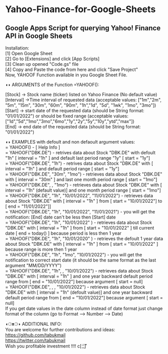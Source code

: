 # Yahoo-Finance-for-Google-Sheets
## Google Apps Script for querying Yahoo! Finance API in Google Sheets

Installation:  
[1] Open Google Sheet  
[2] Go to [Extensions] and click [App Scripts]  
[3] Clean up opened "Code.gs" file   
[4] Copy and Paste the code from here and click "Save Project"  
Now, YAHOOF Function available in you Google Sheet File.  

  

◖◗ ARGUMENTS of the Function =YAHOOF():  
  
[Stock] -> Stock name (ticker) listed on Yahoo Finance (No default value) 	
[Interval] ->Time interval of requested data (acceptable values: ["1m","2m", "5m", "15m", "30m", "60m", "90m", "1h","1d", "5d", "1wk", "1mo", "3mo"])  	
[Start] -> start date of the requested data (should be String format: "01/01/2022") or should be fixed range (acceptable values: ["1d","5d","1mo","3mo","6mo","1y","2y","5y","10y","ytd","max"])  	
[End] -> end date of the requested data (should be String format: "01/01/2022")   

  
    


◖◗ EXAMPLES with defoult and non defaoult argument values:	
= YAHOOF()  -  [ Help Info ]	
= YAHOOF("DBK.DE") -  retrives data about Stock "DBK.DE" with defoult "1h" [ interval = "1h" ] and default last period range "1y" [ start = "1y"]  	
= YAHOOF("DBK.DE", "1h") -  retrives data about Stock "DBK.DE" with [ interval = "1h" ] and default period range [ start = "1y"] 	
= YAHOOF("DBK.DE", "30m", "1mo") -  retrieves data about Stock "DBK.DE" with [ interval = "30m" ] and last one month period range [ start = "1mo"] 	
= YAHOOF("DBK.DE",  , "1mo") -  retrieves data about Stock "DBK.DE" with [ interval = "1h" (default value)] and one month period range [ start = "1mo"] 	
= YAHOOF("DBK.DE", "1h", "10/01/2022", "11/01/2022") - retrieves data about Stock "DBK.DE" with [ interval = "1h" ] from [ start = "10/01/2022"] to [ end = "11/01/2022"]]	
= YAHOOF("DBK.DE", "1h", "10/01/2022", "11/01/2021") - you will get the notification: [End] date can't be less then [Start] date	
= YAHOOF("DBK.DE", "1h",  "10/01/2022" ) -  retrieves data about Stock "DBK.DE" with [ interval = "1h" ] from [ start = "10/01/2022" ] till current date [ end = today() ] because period is less then 1 year	
= YAHOOF("DBK.DE", "1h",  "10/01/2020" ) -  retrieves the defoult 1 year data about Stock "DBK.DE" with [ interval = "1h" ] from [ start = "10/01/2022" ] because range is more then 1 year  	
= YAHOOF("DBK.DE", "1h", "1mo", "10/01/2022") -  you will get the notification to correct start date (it should be the same format as the last argument "MM/DD/YYYY") 	
= YAHOOF("DBK.DE", "1h",  , "10/01/2022") -  retrieves data about Stock "DBK.DE" with [ interval = "1h" ] and one year backward default period range from [ end = "10/01/2022"] because argument [ start = null]	
= YAHOOF("DBK.DE",  ,  , "10/01/2022") -  retrieves data about Stock "DBK.DE" with [ interval = "1h" (defoult value)] and one year backward default period range from [ end = "10/01/2022"] because argument [ start = null]	
If you get date values in the date column instead of date format just change format of the column (go to Format --> Number --> Date)	

  
◖⚆ᴥ⚆◗ ADDITIONAL INFO:	
You are welcome for further contributions and ideas: 	
https://github.com/tabukmail	
https://twitter.com/tabukmail	
Wish you profitable investment !!!!      ⅽ[ː̠̈ː̠̈] ͌ 	


